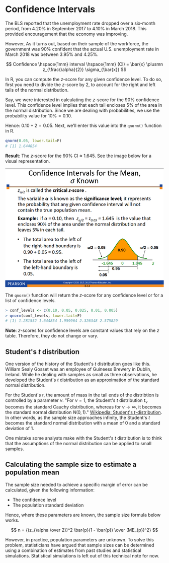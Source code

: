 # Confidence Intervals
The BLS reported that the unemployment rate
dropped over a six-month period, from 4.20% in
September 2017 to 4.10% in March 2018. This
provided encouragement that the economy was
improving.

However, As it turns out, based on their sample of the workforce, the government was 90% confident that the actual U.S. unemployment rate in March 2018 was between $3.95\%$ and $4.25$\%.

$$
Confidence \hspace{1mm} interval \hspace{1mm} (CI) = \bar{x} \plusmn z_{\frac{\alpha}{2}} \sigma_{\bar{x}}
$$

In R, you can compute the $z$-score for any given confidence level. To do so, first you need to divide the $z$-score by 2, to account for the right and left tails of the normal distribution.

Say, we were interested in calculating the $z$-score for the 90% confidence level. This confidence level implies that each tail encloses $5\%$ of the area in the normal distribution. Since we are dealing with probabilities, we use the probability value for $10\% = 0.10$.

Hence: $0.10  \div 2 = 0.05$. Next, we'll enter this value into the `qnorm()` function in R.

```r
qnorm(0.05, lower.tail=F)
# [1] 1.644854
```
**Result**: The $z$-score for the $90\%$ CI $\approx$ $1.645$. See the image below for a visual representation.

![Confidence intervals for the mean](./images/Screenshot%202023-07-10%20at%2011-22-07%20Chapter%208%20-%20dbs3e_ppt_ch08.pdf.png)

The `qnorm()` function will return the $z$-score for any confidence level or for a list of confidence levels.

```r
> conf_levels <- c(0.10, 0.05, 0.025, 0.01, 0.005)
> qnorm(conf_levels, lower.tail=F)
# [1] 1.281552 1.644854 1.959964 2.326348 2.575829
```
**Note**: $z$-scores for confidence levels are constant values that rely on the $z$ table. Therefore, they do not change or vary.

## Student's $t$ distribution
One version of the history of the Student's *t* distribution goes like this. William Sealy Gosset was an employee of Guineess Brewery in Dublin, Ireland. While he dealing with samples as small as three observations, he developed the Student's *t* distribution as an approximation of the standard normal distribution.

For the Student's $t$, the amount of mass in the tail ends of the distribtion is controlled by a parameter $v$. "For $ν = 1$, the Student's $t$ distribution $t_ν$ becomes the standard Cauchy distribution, whereas for $ν → ∞$, it becomes the standard normal distribution $N (0, 1)$." [Wikipedia: Student's $t$-distribution](https://en.wikipedia.org/wiki/Student's_t-distribution). In other words, as the sample size approaches infinity, the Student's $t$ becomes the standard normal distribution with a mean of $0$ and a standard deviation of $1$.

One mistake some analysts make with the Student's *t* distribution is to think that the assumptions of the normal distribution can be applied to small samples.


## Calculating the sample size to estimate a population mean
The sample size needed to achieve a specific margin of error can be calculated, given the following information:
- The confidence level
- The population standard deviation

Hence, where these parameters are known, the sample size formula below works.

$$
n = {(z_{\alpha \over 2})^2 \bar{p}(1 - \bar{p}) \over (ME_{p})^2}
$$

However, in practice, population parameters are unknown. To solve this problem, statisticians have argued that sample sizes can be determined using a combination of estimates from past studies and statistical simulations. Statistical simulations is left out of this technical note for now. 
